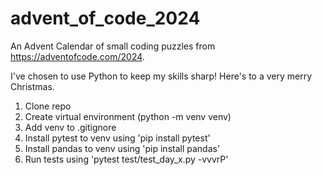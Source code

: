 # advent_of_code_2024
An Advent Calendar of small coding puzzles from https://adventofcode.com/2024.

I've chosen to use Python to keep my skills sharp! Here's to a very merry Christmas.

1. Clone repo
2. Create virtual environment (python -m venv venv)
3. Add venv to .gitignore
4. Install pytest to venv using 'pip install pytest'
5. Install pandas to venv using 'pip install pandas'
6. Run tests using 'pytest test/test_day_x.py -vvvrP'
